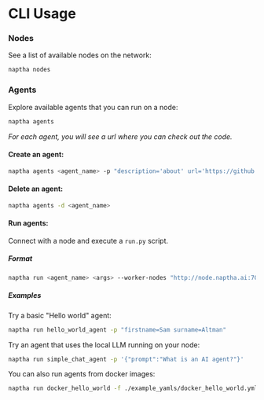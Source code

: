 # CLI Usage

### Nodes
See a list of available nodes on the network:
```bash
naptha nodes
```

### Agents
Explore available agents that you can run on a node:
```bash
naptha agents
```
*For each agent, you will see a url where you can check out the code.*

#### Create an agent:
```bash
naptha agents <agent_name> -p "description='about' url='https://github.com/NapthaAI/<agent_name>' type='flow' version='0.1'" 
```

#### Delete an agent:
```bash
naptha agents -d <agent_name>
```

#### Run agents:
Connect with a node and execute a `run.py` script.

##### Format
```bash
naptha run <agent_name> <args> --worker-nodes "http://node.naptha.ai:7001"
```

##### Examples
Try a basic "Hello world" agent:
```bash
naptha run hello_world_agent -p "firstname=Sam surname=Altman"
```

Try an agent that uses the local LLM running on your node:
```bash
naptha run simple_chat_agent -p '{"prompt":"What is an AI agent?"}'
```

You can also run agents from docker images:
```bash
naptha run docker_hello_world -f ./example_yamls/docker_hello_world.yml
```

